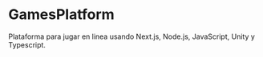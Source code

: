 # GamesPlatform
Plataforma para jugar en linea usando Next.js, Node.js, JavaScript, Unity y Typescript.